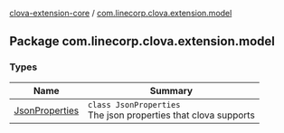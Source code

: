 [clova-extension-core](../index.md) / [com.linecorp.clova.extension.model](./index.md)

## Package com.linecorp.clova.extension.model

### Types

| Name | Summary |
|---|---|
| [JsonProperties](-json-properties/index.md) | `class JsonProperties`<br>The json properties that clova supports |
